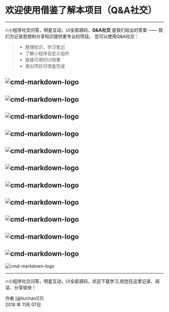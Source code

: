 # 欢迎使用借鉴了解本项目（Q&A社交）

------

🔥小程序社交问答，明星互动，UI全部源码，**Q&A社交** 是我们给出的答案 —— 我们为记录思想和分享知识提供更专业的项目。 您可以使用Q&A社交：

> * 整理知识，学习笔记
> * 了解小程序自定义组件
> * 直接可用的UI效果
> * 类似项目可借鉴完成

![cmd-markdown-logo](https://raw.githubusercontent.com/szhlliuchao/QASocail/master/demo-image/1.png)
------
![cmd-markdown-logo](https://raw.githubusercontent.com/szhlliuchao/QASocail/master/demo-image/2.png)
------
![cmd-markdown-logo](https://raw.githubusercontent.com/szhlliuchao/QASocail/master/demo-image/3.png)
------
![cmd-markdown-logo](https://raw.githubusercontent.com/szhlliuchao/QASocail/master/demo-image/4.png)
------
![cmd-markdown-logo](https://raw.githubusercontent.com/szhlliuchao/QASocail/master/demo-image/5.png)
------
![cmd-markdown-logo](https://raw.githubusercontent.com/szhlliuchao/QASocail/master/demo-image/6.png)
------
![cmd-markdown-logo](https://raw.githubusercontent.com/szhlliuchao/QASocail/master/demo-image/7.png)
------
![cmd-markdown-logo](https://raw.githubusercontent.com/szhlliuchao/QASocail/master/demo-image/8.png)
------
![cmd-markdown-logo](https://raw.githubusercontent.com/szhlliuchao/QASocail/master/demo-image/9.png)
------
![cmd-markdown-logo](https://raw.githubusercontent.com/szhlliuchao/QASocail/master/demo-image/10.png)
------
![cmd-markdown-logo](https://raw.githubusercontent.com/szhlliuchao/QASocail/master/demo-image/11.png)
------
![cmd-markdown-logo](https://raw.githubusercontent.com/szhlliuchao/QASocail/master/demo-image/12.png)

------

🔥小程序社交问答，明星互动，UI全部源码，欢迎下载学习,祝您在这里记录、阅读、分享愉快！

作者 [@liuchao][3]     
2018 年 11月 07日    


